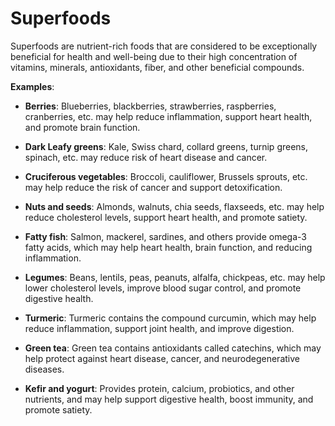 # Superfoods

Superfoods are nutrient-rich foods that are considered to be exceptionally beneficial for health and well-being due to their high concentration of vitamins, minerals, antioxidants, fiber, and other beneficial compounds.

**Examples**:

*  **Berries**: Blueberries, blackberries, strawberries, raspberries, cranberries, etc. may help reduce inflammation, support heart health, and promote brain function.

*  **Dark Leafy greens**: Kale, Swiss chard, collard greens, turnip greens, spinach, etc. may reduce risk of heart disease and cancer.

*  **Cruciferous vegetables**: Broccoli, cauliflower, Brussels sprouts, etc. may help reduce the risk of cancer and support detoxification.

*  **Nuts and seeds**: Almonds, walnuts, chia seeds, flaxseeds, etc. may help reduce cholesterol levels, support heart health, and promote satiety.

*  **Fatty fish**: Salmon, mackerel, sardines, and others provide omega-3 fatty acids, which may help heart health, brain function, and reducing inflammation.

*  **Legumes**: Beans, lentils, peas, peanuts, alfalfa, chickpeas, etc. may help lower cholesterol levels, improve blood sugar control, and promote digestive health.

*  **Turmeric**: Turmeric contains the compound curcumin, which may help reduce inflammation, support joint health, and improve digestion.

*  **Green tea**: Green tea contains antioxidants called catechins, which may help protect against heart disease, cancer, and neurodegenerative diseases.

*  **Kefir and yogurt**: Provides protein, calcium, probiotics, and other nutrients, and may help support digestive health, boost immunity, and promote satiety.
